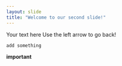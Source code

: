 ```yaml
---
layout: slide
title: "Welcome to our second slide!"
---
```

Your text here
Use the left arrow to go back!

``add something``

**important**
